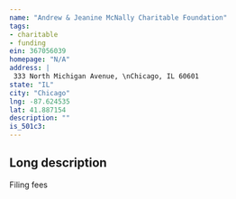 ```yaml
---
name: "Andrew & Jeanine McNally Charitable Foundation"
tags:
- charitable
- funding
ein: 367056039
homepage: "N/A"
address: |
 333 North Michigan Avenue, \nChicago, IL 60601
state: "IL"
city: "Chicago"
lng: -87.624535
lat: 41.887154
description: ""
is_501c3: 
---
```


## Long description

Filing fees
